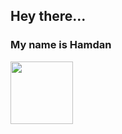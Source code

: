 ## Hey there...
### My name is Hamdan
 <img src="https://raw.githubusercontent.com/hamdan-codes/hamdan-codes/master/tenor.gif" width="100px">



